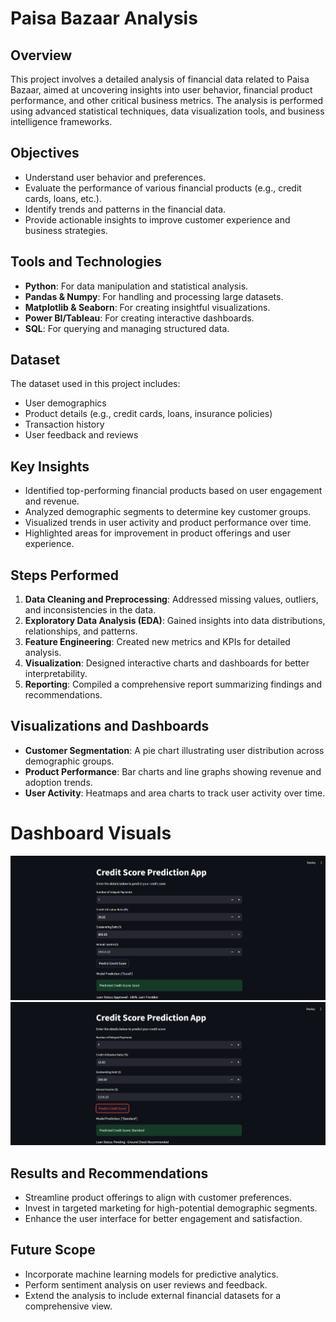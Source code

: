 # Paisa Bazaar Analysis

## Overview
This project involves a detailed analysis of financial data related to Paisa Bazaar, aimed at uncovering insights into user behavior, financial product performance, and other critical business metrics. The analysis is performed using advanced statistical techniques, data visualization tools, and business intelligence frameworks.

## Objectives
- Understand user behavior and preferences.
- Evaluate the performance of various financial products (e.g., credit cards, loans, etc.).
- Identify trends and patterns in the financial data.
- Provide actionable insights to improve customer experience and business strategies.

## Tools and Technologies
- **Python**: For data manipulation and statistical analysis.
- **Pandas & Numpy**: For handling and processing large datasets.
- **Matplotlib & Seaborn**: For creating insightful visualizations.
- **Power BI/Tableau**: For creating interactive dashboards.
- **SQL**: For querying and managing structured data.

## Dataset
The dataset used in this project includes:
- User demographics
- Product details (e.g., credit cards, loans, insurance policies)
- Transaction history
- User feedback and reviews

## Key Insights
- Identified top-performing financial products based on user engagement and revenue.
- Analyzed demographic segments to determine key customer groups.
- Visualized trends in user activity and product performance over time.
- Highlighted areas for improvement in product offerings and user experience.

## Steps Performed
1. **Data Cleaning and Preprocessing**: Addressed missing values, outliers, and inconsistencies in the data.
2. **Exploratory Data Analysis (EDA)**: Gained insights into data distributions, relationships, and patterns.
3. **Feature Engineering**: Created new metrics and KPIs for detailed analysis.
4. **Visualization**: Designed interactive charts and dashboards for better interpretability.
5. **Reporting**: Compiled a comprehensive report summarizing findings and recommendations.

## Visualizations and Dashboards
- **Customer Segmentation**: A pie chart illustrating user distribution across demographic groups.
- **Product Performance**: Bar charts and line graphs showing revenue and adoption trends.
- **User Activity**: Heatmaps and area charts to track user activity over time.

# Dashboard Visuals

![GOOD](good.png)
![STANDARD](standard.png)

## Results and Recommendations
- Streamline product offerings to align with customer preferences.
- Invest in targeted marketing for high-potential demographic segments.
- Enhance the user interface for better engagement and satisfaction.

## Future Scope
- Incorporate machine learning models for predictive analytics.
- Perform sentiment analysis on user reviews and feedback.
- Extend the analysis to include external financial datasets for a comprehensive view.



